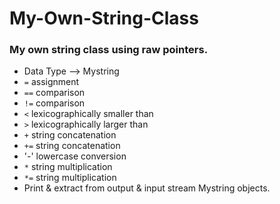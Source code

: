# My-Own-String-Class
### My own string class using raw pointers.


- Data Type --> Mystring
- `=` assignment
- `==` comparison
- `!=` comparison
- `<` lexicographically smaller than
- `>` lexicographically larger than
- `+` string concatenation
- `+=` string concatenation
- '-' lowercase conversion
- `*` string multiplication
- `*=` string multiplication
- Print & extract from output & input stream Mystring objects.
